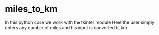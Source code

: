 # miles_to_km
In this python code we work with the tkinter module
Here the user simply enters any number of miles and his input is converted to km
